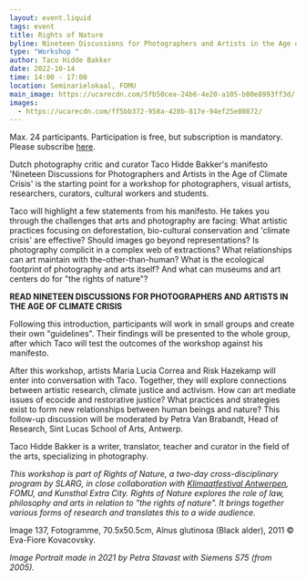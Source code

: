 ```yaml
---
layout: event.liquid
tags: event
title: Rights of Nature
byline: Nineteen Discussions for Photographers and Artists in the Age of Climate Crisis
type: "Workshop "
author: Taco Hidde Bakker
date: 2022-10-14
time: 14:00 - 17:00
location: Seminarielokaal, FOMU
main_image: https://ucarecdn.com/5fb50cea-24b6-4e20-a105-b00e8993ff3d/
images:
  - https://ucarecdn.com/ff5bb372-958a-428b-817e-94ef25e80872/
---
```

Max. 24 participants. Participation is free, but subscription is mandatory. Please subscribe [here](https://fomu.be/en/calendar/workshop-fotografie-klimaatverandering). 

Dutch photography critic and curator Taco Hidde Bakker's manifesto 'Nineteen Discussions for Photographers and Artists in the Age of Climate Crisis' is the starting point for a workshop for photographers, visual artists, researchers, curators, cultural workers and students.

Taco will highlight a few statements from his manifesto. He takes you through the challenges that arts and photography are facing: What artistic practices focusing on deforestation, bio-cultural conservation and 'climate crisis' are effective? Should images go beyond representations? Is photography complicit in a complex web of extractions? What relationships can art maintain with the-other-than-human? What is the ecological footprint of photography and arts itself? And what can museums and art centers do for "the rights of nature"?

**READ NINETEEN DISCUSSIONS FOR PHOTOGRAPHERS AND ARTISTS IN THE AGE OF CLIMATE CRISIS**

Following this introduction, participants will work in small groups and create their own "guidelines".  Their findings will be presented to the whole group, after which Taco will test the outcomes of the workshop against his manifesto.

After this workshop, artists Maria Lucia Correa and Risk Hazekamp will enter into conversation with Taco. Together, they will explore connections between artistic research, climate justice and activism. How can art mediate issues of ecocide and restorative justice? What practices and strategies exist to form new relationships between human beings and nature? This follow-up discussion will be moderated by Petra Van Brabandt, Head of Research, Sint Lucas School of Arts, Antwerp.

Taco Hidde Bakker is a writer, translator, teacher and curator in the field of the arts, specializing in photography. 

*This workshop is part of Rights of Nature, a two-day cross-disciplinary program by SLARG, in close collaboration with [Klimaatfestival Antwerpen](https://www.klimaatfestivalantwerpen.be/nl), FOMU, and Kunsthal Extra City. Rights of Nature explores the role of law, philosophy and arts in relation to "the rights of nature". It brings together various forms of research and translates this to a wide audience.*

Image 137, Fotogramme, 70.5x50.5cm, Alnus glutinosa (Black alder), 2011 © Eva-Fiore Kovacovsky.

*Image Portrait made in 2021 by Petra Stavast with Siemens S75 (from 2005).*